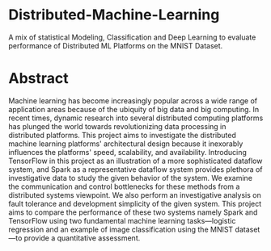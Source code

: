 # Distributed-Machine-Learning
A mix of statistical Modeling, Classification and Deep Learning to evaluate performance of Distributed ML Platforms on the MNIST Dataset. 

# Abstract
Machine learning has become increasingly popular across a wide range of application areas because of the ubiquity of big data and big computing. In recent times, dynamic research into several distributed computing platforms has plunged the world towards revolutionizing data processing in distributed platforms. This project aims to investigate the distributed machine learning platforms' architectural design because it inexorably influences the platforms' speed, scalability, and availability. Introducing TensorFlow in this project as an illustration of a more sophisticated dataflow system, and Spark as a representative dataflow system provides plethora of investigative data to study the given behavior of the system. We examine the communication and control bottlenecks for these methods from a distributed systems viewpoint. We also perform an investigative analysis on fault tolerance and development simplicity of the given system. This project aims to compare the performance of these two systems namely Spark and TensorFlow using two fundamental machine learning tasks—logistic regression and an example of image classification using the MNIST dataset—to provide a quantitative assessment.
